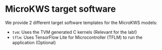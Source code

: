 # MicroKWS target software

We provide 2 different target software templates for the MicroKWS models:

- `tvm`: Uses the TVM generated C kernels (Relevant for the lab!)
- `tflm`: Uses TensorFlow Lite for Microcontroller (TFLM) to run the application (Optional)